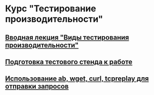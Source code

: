 # Курс "Тестирование производительности"

## [Вводная лекция "Виды тестирования производительности"](/performance_test_kinds.html)


## [Подготовка тестового стенда к работе](/1_1_stand.md)


## [Использование ab, wget, curl, tcpreplay для отправки запросов](/1.1.Simple.Tools.curl.wget.ab/term.html)

<!--

## [Тестирование REST-сервиса с использованием Apache.JMeter](/1.2.REST.API.Apache.JMeter/README.md)

Практическая работа с JMeter

Простейший сценарий

Парсинг результатов запроса

Использование переменных

Сравнение компонентов Apache.JMeter

Результаты тестирования



## Домашнее задание: Тестирование REST-сервиса с использованием Apache.JMeter


------------------


## Тестирование веб-интерфейса с использованием Apache.JMeter

Анализ поведения браузера

Генерация сценария веб-инструментами и локальными инструментами

Реализация сценария тестирования веб-интерфейса

Кеширование ответов в браузере

Результаты тестирования

## Аутентификация на примере OAuth 2.0 в JMeter

Механизм аутентификации OAuth

Реализация аутентфиикации средствами Apache.JMeter

Подготовка тестовых данных

Отправка запросов с разных адресов

Результаты тестирования

## Расширение Apache.JMeter

Запрос с OS Process Sampler

Запрос с JSR-223 Sampler

Запрос с JUnit4

Запрос с TestBean

Запрос с Java Request Sampler



Статистика с JSR-223 Listener

Статистика с JMeter Listener Component

## Домашнее задание: Реализация расширения Apache.JMeter

--------------------

## Тестирование REST-сервиса используя Locust

Простой сценарий

Параметризация сценария

Результаты тестирования

## Тестирование REST-сервиса используя Yandex Tank

Простой сценарий

Результаты тестирования

## Составление профиля нагрузки

Анализ лога балансировщика нагрузки

Анализ лога сервера приложений

Анализ базы данных и подготовка тестовых данных

## Домашнее задание: Составление профиля нагрузки


--------------------

## Реализация сценариев тестирования для Gatling

Простой сценарий на HTTP-протокол

Сложный сценарий на HTTP-протокол, отладка и рефакторинг

Параметризация сценария

Результаты тестирования

## Работа с результатами теста

## Поиск точки деградации и выявление узких мест

## Самостоятельная работа: Анализ результатов
-->